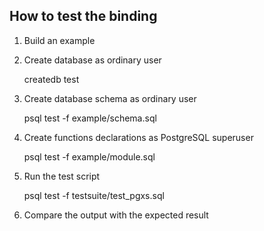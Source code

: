 How to test the binding
-----------------------

1. Build an example

2. Create database as ordinary user

    createdb test

3. Create database schema as ordinary user

    psql test -f example/schema.sql

4. Create functions declarations as PostgreSQL superuser

    psql test -f example/module.sql

5. Run the test script

    psql test -f testsuite/test_pgxs.sql

6. Compare the output with the expected result
